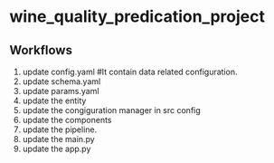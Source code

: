 # wine_quality_predication_project

## Workflows

1. update config.yaml  #It contain data related configuration.
2. update schema.yaml
3. update params.yaml
4. update the entity 
5. update the congiguration manager in src config
6. update the components
7. update the pipeline.
8. update the main.py
9. update the app.py
